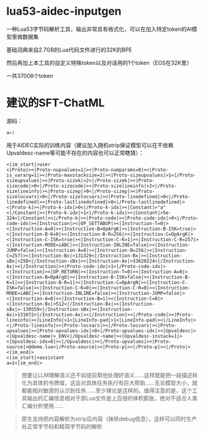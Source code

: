 # lua53-aidec-inputgen
一种Lua53字节码解析工具，输出非常具有格式化，可以在加入特定token的AI模型里做数据集

基础词典来自2.7GB的Lua代码文件进行的32K的BPE

然后再加上本工具的自定义特殊token以及对话用的1个token（EOS在32K里）

一共37008个token

# 建议的SFT-ChatML
源码：
```lua
a=1
```
用于AIDEC实际的训练内容（建议加入随机strip保证模型可以在不依赖Upvaldesc-name等可能不存在的内容也可以正常瞎猜）：
```chatml
<|im_start|>user
<|Proto|><|Proto-nupvalues=1|><|Proto-numparams=0|><|Proto-is_vararg=1|><|Proto-maxstacksize=2|><|Proto-sizeupvalues|>1<|/Proto-sizeupvalues|><|Proto-sizek|>2<|/Proto-sizek|><|Proto-sizecode|>0<|/Proto-sizecode|><|Proto-sizelineinfo|>2<|/Proto-sizelineinfo|><|Proto-sizep|>0<|/Proto-sizep|><|Proto-sizelocvars|>0<|/Proto-sizelocvars|><|Proto-linedefined|>0<|/Proto-linedefined|><|Proto-lastlinedefined|>0<|/Proto-lastlinedefined|><|Proto-k|><|Proto-k-idx|>0<|/Proto-k-idx|><|Constant|>"a"<|/Constant|><|Proto-k-idx|>1<|/Proto-k-idx|><|Constant|>5e-324<|/Constant|><|/Proto-k|><|Proto-code|><|Proto-code-idx|>0<|/Proto-code-idx|><|Instruction|><|OP_SETTABUP|><|Instruction-T=0|><|Instruction-A=0|><|Instruction-B=OpArgK|><|Instruction-B-ISK=true|><|Instruction-B-K=0|><|Instruction-B-R=256|><|Instruction-C=OpArgK|><|Instruction-C-ISK=true|><|Instruction-C-K=1|><|Instruction-C-R=257|><|Instruction-MODE=iABC|><|Instruction-INLINE=false|><|Instruction-JUMP=false|><|Instruction-A=0|><|Instruction-B=256|><|Instruction-C=257|><|Instruction-Bx|>131329<|/Instruction-Bx|><|Instruction-sBx|>258<|/Instruction-sBx|><|Instruction-Ax|>33620224<|/Instruction-Ax|><|/Instruction|><|Proto-code-idx|>1<|/Proto-code-idx|><|Instruction|><|OP_RETURN|><|Instruction-T=0|><|Instruction-A=0|><|Instruction-B=OpArgU|><|Instruction-B-ISK=false|><|Instruction-B-K=1|><|Instruction-B-R=1|><|Instruction-C=OpArgN|><|Instruction-C-ISK=false|><|Instruction-C-K=0|><|Instruction-C-R=0|><|Instruction-MODE=iABC|><|Instruction-INLINE=false|><|Instruction-JUMP=false|><|Instruction-A=0|><|Instruction-B=1|><|Instruction-C=0|><|Instruction-Bx|>512<|/Instruction-Bx|><|Instruction-sBx|>-130559<|/Instruction-sBx|><|Instruction-Ax|>131072<|/Instruction-Ax|><|/Instruction|><|/Proto-code|><|Proto-lineinfo|><|LineInfo|>1<|LineInfo-pad|>1<|LineInfo-pad|><|/LineInfo|><|/Proto-lineinfo|><|Proto-locvars|><|/Proto-locvars|><|Proto-upvalues|><|Proto-upvalues-idx|>0<|/Proto-upvalues-idx|><|Upvaldesc|><|Upvaldesc-name|>_ENV<|/Upvaldesc-name|><|Upvaldesc-instack=1|><|Upvaldesc-idx=0|><|/Upvaldesc|><|/Proto-upvalues|><|Proto-source|>@demo.lua<|/Proto-source|><|Proto-p|><|/Proto-p|><|/Proto|><|im_end|>
<|im_start|>assistant
a=1<|im_end|>
```

> 想要让LLM理解语义还不如提前帮他处理好语义……这样就能把一段描述转化为具体的令牌值，这会对具体任务执行有巨大帮助……无论模型大小，就都能相对敏感的认识到任务……至少理论是这样的。值得注意的是，这个工具输出的汇编信息相对于原Lua文件是上百倍的体积膨胀，绝对不适合人类汇编分析使用……

> 原生支持把内容解析为strip后内容（抹除debug信息），这样可以同时生产处正常字节码和精简字节码的解析
